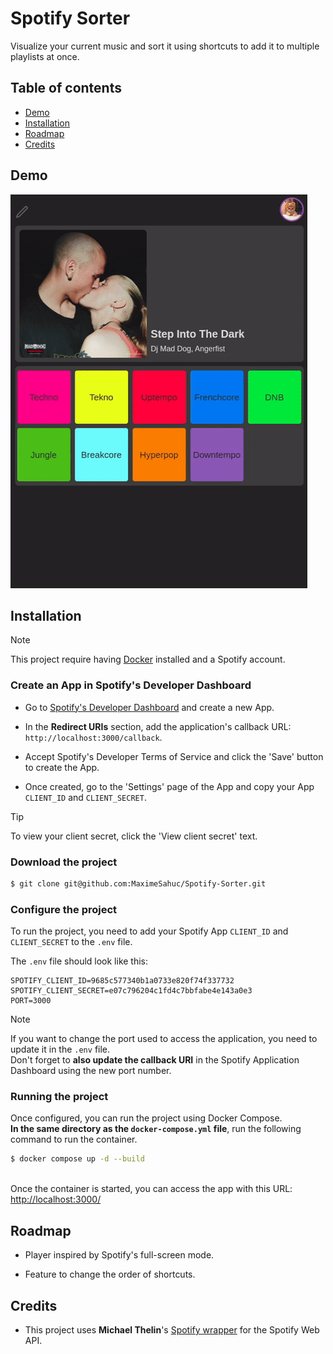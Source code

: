# Spotify Sorter

Visualize your current music and sort it using shortcuts to add it to multiple playlists at once.


## Table of contents

- [Demo](#demo)
- [Installation](#installation)
- [Roadmap](#roadmap)
- [Credits](#credits)


## Demo

![Demo GIF](https://github.com/MaximeSahuc/Spotify-Sorter/blob/main/doc/demo.gif?raw=true)


## Installation

> [!NOTE]
> This project require having [Docker](https://www.docker.com/get-started/) installed and a Spotify account.

### Create an App in Spotify's Developer Dashboard

- Go to [Spotify's Developer Dashboard](https://developer.spotify.com/dashboard) and create a new App.

- In the **Redirect URIs** section, add the application's callback URL: `http://localhost:3000/callback`.

- Accept Spotify's Developer Terms of Service and click the 'Save' button to create the App.

- Once created, go to the 'Settings' page of the App and copy your App `CLIENT_ID` and `CLIENT_SECRET`.

> [!TIP]
> To view your client secret, click the 'View client secret' text.

### Download the project
```bash
$ git clone git@github.com:MaximeSahuc/Spotify-Sorter.git
```

### Configure the project

To run the project, you need to add your Spotify App `CLIENT_ID` and `CLIENT_SECRET` to the `.env` file.

The `.env` file should look like this:
```
SPOTIFY_CLIENT_ID=9685c577340b1a0733e820f74f337732
SPOTIFY_CLIENT_SECRET=e07c796204c1fd4c7bbfabe4e143a0e3
PORT=3000
```

> [!NOTE]
> If you want to change the port used to access the application, you need to update it in the `.env` file.\
> Don't forget to **also update the callback URI** in the Spotify Application Dashboard using the new port number.

### Running the project

Once configured, you can run the project using Docker Compose.\
**In the same directory as the `docker-compose.yml` file**, run the following command to run the container.
```bash
$ docker compose up -d --build
```
\
Once the container is started, you can access the app with this URL: [http://localhost:3000/](http://localhost:3000/)


## Roadmap

- Player inspired by Spotify's full-screen mode.

- Feature to change the order of shortcuts.


## Credits

 - This project uses **Michael Thelin**'s [Spotify wrapper](https://github.com/thelinmichael/spotify-web-api-node) for the Spotify Web API.